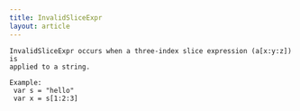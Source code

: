 ```yaml
---
title: InvalidSliceExpr
layout: article
---
```

<!-- Copyright 2023 The Go Authors. All rights reserved.
     Use of this source code is governed by a BSD-style
     license that can be found in the LICENSE file. -->

<!-- Code generated by generrordocs.go; DO NOT EDIT. -->

```
InvalidSliceExpr occurs when a three-index slice expression (a[x:y:z]) is
applied to a string.

Example:
 var s = "hello"
 var x = s[1:2:3]
```

